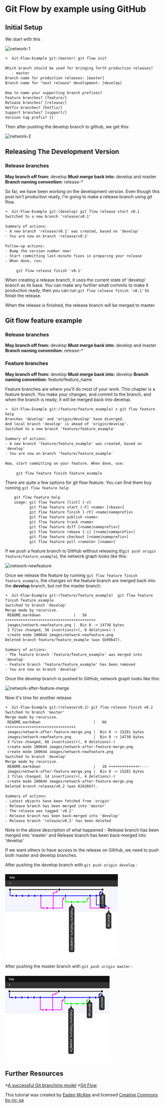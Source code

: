 # Git Flow by example using GitHub #

## Initial Setup ##

We start with this

![network-1](http://github.com/eadz/Git-Flow-Example/raw/develop/images/network-1.png "Initial Commit Network Image")

	➜  Git-Flow-Example git:(master) git flow init

	Which branch should be used for bringing forth production releases?
	   - master
	Branch name for production releases: [master] 
	Branch name for "next release" development: [develop] 

	How to name your supporting branch prefixes?
	Feature branches? [feature/] 
	Release branches? [release/] 
	Hotfix branches? [hotfix/] 
	Support branches? [support/] 
	Version tag prefix? []
	
Then after pushing the develop branch to github, we get this:

![network-2](http://github.com/eadz/Git-Flow-Example/raw/develop/images/network-2.png "After git flow init")

## Releasing The Development Version ##

### Release branches ###
**May branch off from:** develop
**Must merge back into:** develop and master
**Branch naming convention:** release-*

So far, we have been working on the development version. 
Even though this post isn't production ready, I'm going to make a release branch using git flow. 

	➜  Git-Flow-Example git:(develop) git flow release start v0.1                      
	Switched to a new branch 'release/v0.1'

	Summary of actions:
	- A new branch 'release/v0.1' was created, based on 'develop'
	- You are now on branch 'release/v0.1'

	Follow-up actions:
	- Bump the version number now!
	- Start committing last-minute fixes in preparing your release
	- When done, run:

	     git flow release finish 'v0.1'

When creating a release branch, it uses the current state of 'develop' branch as its base. You can make any further small commits to make it production ready, then you can run `git flow release finish 'v0.1'` to finish the release. 

When the release is finished, the release branch will be merged to master. 


## Git flow feature example ##

### Release branches ###
**May branch off from:** develop
**Must merge back into:** develop and master
**Branch naming convention:** release-*

### Feature branches ###
**May branch off from:** develop
**Must merge back into:** develop
**Branch naming convention:** feature/feature_name

Feature branches are where you'll do most of your work. This chapter is a feature branch. You make your changes, and commit to the branch, and when the branch is ready, it will be merged back into develop. 

	➜  Git-Flow-Example git:(feature/feature_example) ✗ git flow feature help
	Branches 'develop' and 'origin/develop' have diverged.
	And local branch 'develop' is ahead of 'origin/develop'.
	Switched to a new branch 'feature/feature_example'

	Summary of actions:
	- A new branch 'feature/feature_example' was created, based on 'develop'
	- You are now on branch 'feature/feature_example'

	Now, start committing on your feature. When done, use:

	     git flow feature finish feature_example

There are quite a few options for git flow feature. You can find them buy running `git flow feature help`:

		git flow feature help
		usage: git flow feature [list] [-v]
		       git flow feature start [-F] <name> [<base>]
		       git flow feature finish [-rF] <name|nameprefix>
		       git flow feature publish <name>
		       git flow feature track <name>
		       git flow feature diff [<name|nameprefix>]
		       git flow feature rebase [-i] [<name|nameprefix>]
		       git flow feature checkout [<name|nameprefix>]
		       git flow feature pull <remote> [<name>]

If we push a feature branch to GitHub without releasing it(`git push origin feature/feature_example`), the network graph looks like this:

![network-newfeature](http://github.com/eadz/Git-Flow-Example/raw/develop/images/network-newfeature.png "After pushing feature branch")

Once we release the feature by running `git flow feature finish feature_example`, the changes on the feature branch are merged back into the **develop** branch, but not the master branch.

	➜  Git-Flow-Example git:(feature/feature_example)  git flow feature finish feature_example
	Switched to branch 'develop'
	Merge made by recursive.
	 README.markdown               |   56 +++++++++++++++++++++++++++++++++++++++++
	 images/network-newfeature.png |  Bin 0 -> 14738 bytes
	 2 files changed, 56 insertions(+), 0 deletions(-)
	 create mode 100644 images/network-newfeature.png
	Deleted branch feature/feature_example (was 5b99b47).

	Summary of actions:
	- The feature branch 'feature/feature_example' was merged into 'develop'
	- Feature branch 'feature/feature_example' has been removed
	- You are now on branch 'develop'

Once the develop branch is pushed to GitHub, network graph looks like this:

![network-after-feature-merge](http://github.com/eadz/Git-Flow-Example/raw/develop/images/network-after-feature-merge.png "After pushing merging")


Now it's time for another release 

	➜  Git-Flow-Example git:(release/v0.2) git flow release finish v0.2                      
	Switched to branch 'master'
	Merge made by recursive.
	 README.markdown                        |   66 ++++++++++++++++++++++++++++++++
	 images/network-after-feature-merge.png |  Bin 0 -> 15281 bytes
	 images/network-newfeature.png          |  Bin 0 -> 14738 bytes
	 3 files changed, 66 insertions(+), 0 deletions(-)
	 create mode 100644 images/network-after-feature-merge.png
	 create mode 100644 images/network-newfeature.png
	Switched to branch 'develop'
	Merge made by recursive.
	 README.markdown                        |   18 ++++++++++++++----
	 images/network-after-feature-merge.png |  Bin 0 -> 15281 bytes
	 2 files changed, 14 insertions(+), 4 deletions(-)
	 create mode 100644 images/network-after-feature-merge.png
	Deleted branch release/v0.2 (was 62426bf).

	Summary of actions:
	- Latest objects have been fetched from 'origin'
	- Release branch has been merged into 'master'
	- The release was tagged 'v0.2'
	- Release branch has been back-merged into 'develop'
	- Release branch 'release/v0.2' has been deleted

Note in the above description of what happened - Release branch has been merged into 'master' and Release branch has been back-merged into 'develop'

If we want others to have access to the release on GitHub, we need to push both master and develop branches. 

After pushing the develop branch with `git push origin develop` :

![network-after-push-development](http://github.com/eadz/Git-Flow-Example/raw/develop/images/network-after-push-development.png)

After pushing the master branch with `git push origin master` :

![network-after-push-master](http://github.com/eadz/Git-Flow-Example/raw/develop/images/network-after-push-master.png)


## Further Resources ##

*[A successful Git branching model](http://nvie.com/git-model)
*[Git Flow](http://github.com/nvie/gitflow)


This tutorial was created by [Eaden McKee](http://www.eadz.co.nz/) and licensed [Creative Commons by-nc-sa](http://creativecommons.org/licenses/by-nc-sa/3.0/nz/)
